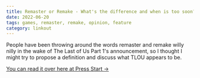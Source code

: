 ```yaml
---
title: Remaster or Remake - What's the difference and when is too soon?
date: 2022-06-20
tags: games, remaster, remake, opinion, feature 
category: linkout
---
```


People have been throwing around the words remaster and remake willy nilly in the wake of The Last of Us Part 1's announcement, so I thought I might try to propose a definition and discuss what TLOU appears to be.

[You can read it over here at Press Start →](https://press-start.com.au/features/2022/06/20/remaster-or-remake-whats-the-difference-and-how-soon-is-too-soon/)

